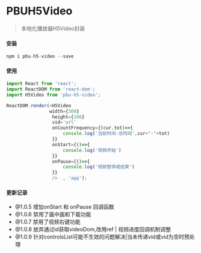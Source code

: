 # PBUH5Video
> 本地化播放器H5Video封装
#### 安装
```js
npm i pbu-h5-video --save
```

#### 使用
```js
import React from 'react';
import ReactDOM from 'react-dom';
import H5Video from 'pbu-h5-video';

ReactDOM.render(<H5Video 
                width={300}
                 height={180} 
                 vid='url'
                 onCountFrequency={(cur,tot)=>{
                     console.log('当前时间-总时间',cur+"-"+tot)
                 }}
                 onStart={()=>{
                     console.log('视频开始')
                 }}
                 onPause={()=>{
                     console.log('视频暂停或结束')
                 }}
                 />  , 'app');
```

#### 更新记录
- @1.0.5 增加onStart 和 onPause 回调函数
- @1.0.6 禁用了画中画和下载功能
- @1.0.7 禁用了视频右键功能
- @1.0.8 放弃通过id获取videoDom,改用ref | 视频进度回调机制调整
- @1.0.9 针对controlsList可能不生效的问题解决|当未传递vid或vid为空时预处理